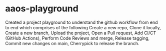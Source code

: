 # aaos-playground
Created a project playground to understand the github workflow from end to end which comprises of the following 
Create a new repo, 
Clone it locally,
Create a new branch, 
Upload the project, 
Open a Pull request, 
Add CI/CT (GitHub Actions), 
Perform Code Reviews and merge, 
Release tagging, Commit new changes on main, Cherrypick to release the branch.
